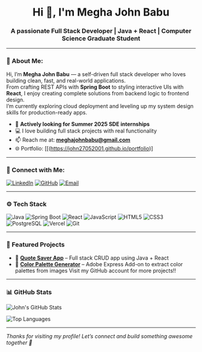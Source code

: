 <h1 align="center">Hi 👋, I'm Megha John Babu</h1>
<h3 align="center">A passionate Full Stack Developer | Java + React | Computer Science Graduate Student</h3>

---

### 🧠 About Me:

Hi, I’m **Megha John Babu** — a self-driven full stack developer who loves building clean, fast, and real-world applications.  
From crafting REST APIs with **Spring Boot** to styling interactive UIs with **React**, I enjoy creating complete solutions from backend logic to frontend design.  
I’m currently exploring cloud deployment and leveling up my system design skills for production-ready apps.

- 🎯 **Actively looking for Summer 2025 SDE internships**
- 💻 I love building full stack projects with real functionality
- 📫 Reach me at: **meghajohnbabu@gmail.com**
- 🌐 Portfolio: [[(https://john27052001.github.io/portfolio)]

---

### 🔗 Connect with Me:

[![LinkedIn](https://img.shields.io/badge/LinkedIn-blue?logo=linkedin&style=for-the-badge)](https://www.linkedin.com/in/john27052001/)
[![GitHub](https://img.shields.io/badge/GitHub-171515?logo=github&style=for-the-badge)](https://github.com/John27052001)
[![Email](https://img.shields.io/badge/Email-grey?logo=gmail&style=for-the-badge)](mailto:meghajohnbabu@gmail.com)

---

### ⚙️ Tech Stack

<!-- You can use shields.io to customize these icons -->
![Java](https://img.shields.io/badge/Java-ED8B00?style=flat&logo=openjdk&logoColor=white)
![Spring Boot](https://img.shields.io/badge/Spring_Boot-6DB33F?style=flat&logo=spring-boot&logoColor=white)
![React](https://img.shields.io/badge/React-20232A?style=flat&logo=react&logoColor=61DAFB)
![JavaScript](https://img.shields.io/badge/JavaScript-F7DF1E?style=flat&logo=javascript&logoColor=black)
![HTML5](https://img.shields.io/badge/HTML5-E34F26?style=flat&logo=html5&logoColor=white)
![CSS3](https://img.shields.io/badge/CSS3-1572B6?style=flat&logo=css3&logoColor=white)
![PostgreSQL](https://img.shields.io/badge/PostgreSQL-336791?style=flat&logo=postgresql&logoColor=white)
![Vercel](https://img.shields.io/badge/Vercel-000000?style=flat&logo=vercel&logoColor=white)
![Git](https://img.shields.io/badge/Git-F05032?style=flat&logo=git&logoColor=white)

---

### 🚀 Featured Projects

- 🎯 **[Quote Saver App](https://quote-saver-app.vercel.app)** – Full stack CRUD app using Java + React  
- 🎨 **[Color Palette Generator](https://github.com/John27052001/color-palette-generator)** – Adobe Express Add-on to extract color palettes from images
  Visit my GitHub account for more projects!!

---

### 📊 GitHub Stats

![John's GitHub Stats](https://github-readme-stats.vercel.app/api?username=John27052001&show_icons=true&theme=react)

![Top Languages](https://github-readme-stats.vercel.app/api/top-langs/?username=John27052001&layout=compact&theme=react)

---

*Thanks for visiting my profile! Let’s connect and build something awesome together 🚀*
